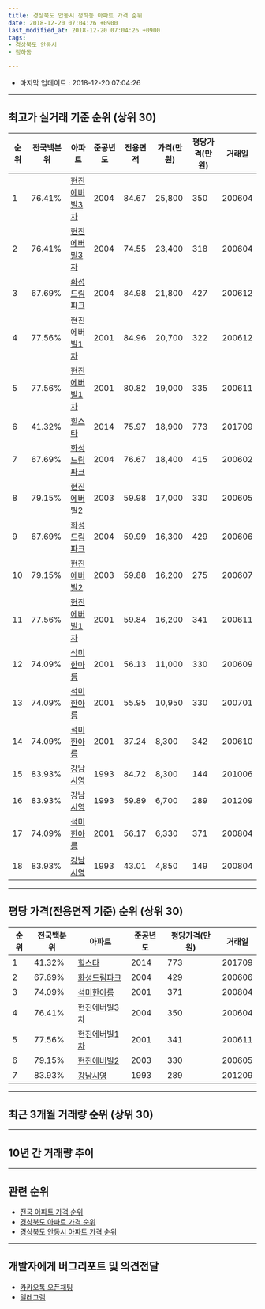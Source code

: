 ```yaml
---
title: 경상북도 안동시 정하동 아파트 가격 순위
date: 2018-12-20 07:04:26 +0900
last_modified_at: 2018-12-20 07:04:26 +0900
tags:
- 경상북도 안동시
- 정하동

---
```


* 마지막 업데이트 : 2018-12-20 07:04:26

---

## 최고가 실거래 기준 순위 (상위 30)


|순위|전국백분위|아파트|준공년도|전용면적|가격(만원)|평당가격(만원)|거래일|
|---|---|---|---|---|---|---|---|
|1|76.41%|[현진에버빌3차](https://search.naver.com/search.naver?query=%EA%B2%BD%EC%83%81%EB%B6%81%EB%8F%84+%EC%95%88%EB%8F%99%EC%8B%9C+%EC%A0%95%ED%95%98%EB%8F%99+%ED%98%84%EC%A7%84%EC%97%90%EB%B2%84%EB%B9%8C3%EC%B0%A8)|2004|84.67|25,800|350|200604|
|2|76.41%|[현진에버빌3차](https://search.naver.com/search.naver?query=%EA%B2%BD%EC%83%81%EB%B6%81%EB%8F%84+%EC%95%88%EB%8F%99%EC%8B%9C+%EC%A0%95%ED%95%98%EB%8F%99+%ED%98%84%EC%A7%84%EC%97%90%EB%B2%84%EB%B9%8C3%EC%B0%A8)|2004|74.55|23,400|318|200604|
|3|67.69%|[화성드림파크](https://search.naver.com/search.naver?query=%EA%B2%BD%EC%83%81%EB%B6%81%EB%8F%84+%EC%95%88%EB%8F%99%EC%8B%9C+%EC%A0%95%ED%95%98%EB%8F%99+%ED%99%94%EC%84%B1%EB%93%9C%EB%A6%BC%ED%8C%8C%ED%81%AC)|2004|84.98|21,800|427|200612|
|4|77.56%|[현진에버빌1차](https://search.naver.com/search.naver?query=%EA%B2%BD%EC%83%81%EB%B6%81%EB%8F%84+%EC%95%88%EB%8F%99%EC%8B%9C+%EC%A0%95%ED%95%98%EB%8F%99+%ED%98%84%EC%A7%84%EC%97%90%EB%B2%84%EB%B9%8C1%EC%B0%A8)|2001|84.96|20,700|322|200612|
|5|77.56%|[현진에버빌1차](https://search.naver.com/search.naver?query=%EA%B2%BD%EC%83%81%EB%B6%81%EB%8F%84+%EC%95%88%EB%8F%99%EC%8B%9C+%EC%A0%95%ED%95%98%EB%8F%99+%ED%98%84%EC%A7%84%EC%97%90%EB%B2%84%EB%B9%8C1%EC%B0%A8)|2001|80.82|19,000|335|200611|
|6|41.32%|[힐스타](https://search.naver.com/search.naver?query=%EA%B2%BD%EC%83%81%EB%B6%81%EB%8F%84+%EC%95%88%EB%8F%99%EC%8B%9C+%EC%A0%95%ED%95%98%EB%8F%99+%ED%9E%90%EC%8A%A4%ED%83%80)|2014|75.97|18,900|773|201709|
|7|67.69%|[화성드림파크](https://search.naver.com/search.naver?query=%EA%B2%BD%EC%83%81%EB%B6%81%EB%8F%84+%EC%95%88%EB%8F%99%EC%8B%9C+%EC%A0%95%ED%95%98%EB%8F%99+%ED%99%94%EC%84%B1%EB%93%9C%EB%A6%BC%ED%8C%8C%ED%81%AC)|2004|76.67|18,400|415|200602|
|8|79.15%|[현진에버빌2](https://search.naver.com/search.naver?query=%EA%B2%BD%EC%83%81%EB%B6%81%EB%8F%84+%EC%95%88%EB%8F%99%EC%8B%9C+%EC%A0%95%ED%95%98%EB%8F%99+%ED%98%84%EC%A7%84%EC%97%90%EB%B2%84%EB%B9%8C2)|2003|59.98|17,000|330|200605|
|9|67.69%|[화성드림파크](https://search.naver.com/search.naver?query=%EA%B2%BD%EC%83%81%EB%B6%81%EB%8F%84+%EC%95%88%EB%8F%99%EC%8B%9C+%EC%A0%95%ED%95%98%EB%8F%99+%ED%99%94%EC%84%B1%EB%93%9C%EB%A6%BC%ED%8C%8C%ED%81%AC)|2004|59.99|16,300|429|200606|
|10|79.15%|[현진에버빌2](https://search.naver.com/search.naver?query=%EA%B2%BD%EC%83%81%EB%B6%81%EB%8F%84+%EC%95%88%EB%8F%99%EC%8B%9C+%EC%A0%95%ED%95%98%EB%8F%99+%ED%98%84%EC%A7%84%EC%97%90%EB%B2%84%EB%B9%8C2)|2003|59.88|16,200|275|200607|
|11|77.56%|[현진에버빌1차](https://search.naver.com/search.naver?query=%EA%B2%BD%EC%83%81%EB%B6%81%EB%8F%84+%EC%95%88%EB%8F%99%EC%8B%9C+%EC%A0%95%ED%95%98%EB%8F%99+%ED%98%84%EC%A7%84%EC%97%90%EB%B2%84%EB%B9%8C1%EC%B0%A8)|2001|59.84|16,200|341|200611|
|12|74.09%|[석미한아름](https://search.naver.com/search.naver?query=%EA%B2%BD%EC%83%81%EB%B6%81%EB%8F%84+%EC%95%88%EB%8F%99%EC%8B%9C+%EC%A0%95%ED%95%98%EB%8F%99+%EC%84%9D%EB%AF%B8%ED%95%9C%EC%95%84%EB%A6%84)|2001|56.13|11,000|330|200609|
|13|74.09%|[석미한아름](https://search.naver.com/search.naver?query=%EA%B2%BD%EC%83%81%EB%B6%81%EB%8F%84+%EC%95%88%EB%8F%99%EC%8B%9C+%EC%A0%95%ED%95%98%EB%8F%99+%EC%84%9D%EB%AF%B8%ED%95%9C%EC%95%84%EB%A6%84)|2001|55.95|10,950|330|200701|
|14|74.09%|[석미한아름](https://search.naver.com/search.naver?query=%EA%B2%BD%EC%83%81%EB%B6%81%EB%8F%84+%EC%95%88%EB%8F%99%EC%8B%9C+%EC%A0%95%ED%95%98%EB%8F%99+%EC%84%9D%EB%AF%B8%ED%95%9C%EC%95%84%EB%A6%84)|2001|37.24|8,300|342|200610|
|15|83.93%|[강남시영](https://search.naver.com/search.naver?query=%EA%B2%BD%EC%83%81%EB%B6%81%EB%8F%84+%EC%95%88%EB%8F%99%EC%8B%9C+%EC%A0%95%ED%95%98%EB%8F%99+%EA%B0%95%EB%82%A8%EC%8B%9C%EC%98%81)|1993|84.72|8,300|144|201006|
|16|83.93%|[강남시영](https://search.naver.com/search.naver?query=%EA%B2%BD%EC%83%81%EB%B6%81%EB%8F%84+%EC%95%88%EB%8F%99%EC%8B%9C+%EC%A0%95%ED%95%98%EB%8F%99+%EA%B0%95%EB%82%A8%EC%8B%9C%EC%98%81)|1993|59.89|6,700|289|201209|
|17|74.09%|[석미한아름](https://search.naver.com/search.naver?query=%EA%B2%BD%EC%83%81%EB%B6%81%EB%8F%84+%EC%95%88%EB%8F%99%EC%8B%9C+%EC%A0%95%ED%95%98%EB%8F%99+%EC%84%9D%EB%AF%B8%ED%95%9C%EC%95%84%EB%A6%84)|2001|56.17|6,330|371|200804|
|18|83.93%|[강남시영](https://search.naver.com/search.naver?query=%EA%B2%BD%EC%83%81%EB%B6%81%EB%8F%84+%EC%95%88%EB%8F%99%EC%8B%9C+%EC%A0%95%ED%95%98%EB%8F%99+%EA%B0%95%EB%82%A8%EC%8B%9C%EC%98%81)|1993|43.01|4,850|149|200804|


---

## 평당 가격(전용면적 기준) 순위 (상위 30)


|순위|전국백분위|아파트|준공년도|평당가격(만원)|거래일|
|---|---|---|---|---|---|
|1|41.32%|[힐스타](https://search.naver.com/search.naver?query=%EA%B2%BD%EC%83%81%EB%B6%81%EB%8F%84+%EC%95%88%EB%8F%99%EC%8B%9C+%EC%A0%95%ED%95%98%EB%8F%99+%ED%9E%90%EC%8A%A4%ED%83%80)|2014|773|201709|
|2|67.69%|[화성드림파크](https://search.naver.com/search.naver?query=%EA%B2%BD%EC%83%81%EB%B6%81%EB%8F%84+%EC%95%88%EB%8F%99%EC%8B%9C+%EC%A0%95%ED%95%98%EB%8F%99+%ED%99%94%EC%84%B1%EB%93%9C%EB%A6%BC%ED%8C%8C%ED%81%AC)|2004|429|200606|
|3|74.09%|[석미한아름](https://search.naver.com/search.naver?query=%EA%B2%BD%EC%83%81%EB%B6%81%EB%8F%84+%EC%95%88%EB%8F%99%EC%8B%9C+%EC%A0%95%ED%95%98%EB%8F%99+%EC%84%9D%EB%AF%B8%ED%95%9C%EC%95%84%EB%A6%84)|2001|371|200804|
|4|76.41%|[현진에버빌3차](https://search.naver.com/search.naver?query=%EA%B2%BD%EC%83%81%EB%B6%81%EB%8F%84+%EC%95%88%EB%8F%99%EC%8B%9C+%EC%A0%95%ED%95%98%EB%8F%99+%ED%98%84%EC%A7%84%EC%97%90%EB%B2%84%EB%B9%8C3%EC%B0%A8)|2004|350|200604|
|5|77.56%|[현진에버빌1차](https://search.naver.com/search.naver?query=%EA%B2%BD%EC%83%81%EB%B6%81%EB%8F%84+%EC%95%88%EB%8F%99%EC%8B%9C+%EC%A0%95%ED%95%98%EB%8F%99+%ED%98%84%EC%A7%84%EC%97%90%EB%B2%84%EB%B9%8C1%EC%B0%A8)|2001|341|200611|
|6|79.15%|[현진에버빌2](https://search.naver.com/search.naver?query=%EA%B2%BD%EC%83%81%EB%B6%81%EB%8F%84+%EC%95%88%EB%8F%99%EC%8B%9C+%EC%A0%95%ED%95%98%EB%8F%99+%ED%98%84%EC%A7%84%EC%97%90%EB%B2%84%EB%B9%8C2)|2003|330|200605|
|7|83.93%|[강남시영](https://search.naver.com/search.naver?query=%EA%B2%BD%EC%83%81%EB%B6%81%EB%8F%84+%EC%95%88%EB%8F%99%EC%8B%9C+%EC%A0%95%ED%95%98%EB%8F%99+%EA%B0%95%EB%82%A8%EC%8B%9C%EC%98%81)|1993|289|201209|


---

## 최근 3개월 거래량 순위 (상위 30)


<div style="width:100%;">
    <canvas id="deal_count_ranking" height="250"></canvas>
</div>


<script>
new Chart(document.getElementById("deal_count_ranking"), {
    type: 'horizontalBar',
    data: {
        labels: ['현진에버빌1차', '현진에버빌2', '현진에버빌3차', '화성드림파크', '석미한아름'],
        datasets: [{
            label: '실거래 수',
            data: [9, 7, 5, 4, 2],
            borderColor: "rgba(255, 0, 128, 1)",
            backgroundColor: "rgba(255, 0, 128, 0.5)",
            fill: false,
        }]
    },
    options: {
        responsive: true,
        title: {
            display: true,
            text: '최근 3개월 거래량 순위'
        },
        tooltips: {
            mode: 'index',
            intersect: false,
            callbacks: {
                title: function(tooltipItems, data) {
                    return "실거래 수:";
                },
                label: function(tooltipItem, data) {
                    return data.labels[tooltipItem.index] + ": " + tooltipItem.xLabel;
                }
            }
        },
        hover: {
            mode: 'nearest',
            intersect: true
        },
        scales: {
            xAxes: [{
                display: true,
                scaleLabel: {
                    display: true,
                    labelString: '실거래 수'
                },
                ticks: {
                    suggestedMin: 0,
                }
            }],
            yAxes: [{
                display: true,
                ticks: {
                    autoSkip: false,
                    callback: function(value, index, values) {
                        if (value.length > 15)
                            return value.substr(0, 13) + "...";
                        else
                            return value;
                    }
                },
                scaleLabel: {
                    display: false,
                }
            }]
        }
    }
});

</script>


---

## 10년 간 거래량 추이


<div style="width:100%;">
    <canvas id="deal_progress" height="250"></canvas>
</div>

<script>
new Chart(document.getElementById("deal_progress"), {
    type: 'line',
    data: {
        labels: ['200812','200901','200902','200903','200904','200905','200906','200907','200908','200909','200910','200911','200912','201001','201002','201003','201004','201005','201006','201007','201008','201009','201010','201011','201012','201101','201102','201103','201104','201105','201106','201107','201108','201109','201110','201111','201112','201201','201202','201203','201204','201205','201206','201207','201208','201209','201210','201211','201212','201301','201302','201303','201304','201305','201306','201307','201308','201309','201310','201311','201312','201401','201402','201403','201404','201405','201406','201407','201408','201409','201410','201411','201412','201501','201502','201503','201504','201505','201506','201507','201508','201509','201510','201511','201512','201601','201602','201603','201604','201605','201606','201607','201608','201609','201610','201611','201612','201701','201702','201703','201704','201705','201706','201707','201708','201709','201710','201711','201712','201801','201802','201803','201804','201805','201806','201807','201808','201809','201810','201811','201812'],
        datasets: [{
            label: '실거래 수',
            pointRadius: 1,
            data: [10, 9, 8, 7, 6, 7, 11, 7, 16, 20, 8, 20, 21, 25, 23, 21, 17, 17, 20, 11, 12, 5, 19, 9, 22, 23, 12, 13, 9, 10, 21, 21, 17, 16, 15, 14, 12, 11, 10, 12, 6, 11, 12, 10, 8, 8, 10, 13, 8, 13, 13, 18, 10, 17, 9, 8, 10, 9, 13, 11, 15, 8, 10, 10, 8, 8, 13, 7, 9, 16, 19, 20, 10, 22, 25, 18, 20, 15, 11, 17, 12, 13, 14, 16, 11, 15, 17, 19, 9, 6, 9, 11, 11, 12, 11, 7, 10, 11, 21, 10, 15, 14, 8, 12, 12, 13, 8, 6, 14, 9, 7, 14, 9, 9, 13, 8, 18, 13, 13, 10, 4],
            borderColor: "rgba(255, 201, 14, 1)",
            backgroundColor: "rgba(255, 201, 14, 0.5)",
            fill: true,
        }]
    },
    options: {
        responsive: true,
        title: {
            display: true,
            text: '10년간 거래량 추이'
        },
        tooltips: {
            mode: 'index',
            intersect: false,
        },
        hover: {
            mode: 'nearest',
            intersect: true
        },
        scales: {
            xAxes: [{
                display: true,
                scaleLabel: {
                    display: true,
                    labelString: '년/월'
                }
            }],
            yAxes: [{
                display: true,
                ticks: {
                    suggestedMin: 0,
                },
                scaleLabel: {
                    display: true,
                    labelString: '실거래 수'
                }
            }]
        }
    }
});

</script>


---

## 관련 순위

- [전국 아파트 가격 순위](https://inasie.github.io/apt-ranking/전국)
- [경상북도 아파트 가격 순위](https://inasie.github.io/apt-ranking/경상북도)
- [경상북도 안동시 아파트 가격 순위](https://inasie.github.io/apt-ranking/경상북도-안동시)


---

## 개발자에게 버그리포트 및 의견전달

- [카카오톡 오픈채팅](https://open.kakao.com/o/gLJUAP4)
- [텔레그램](https://t.me/inasie)

